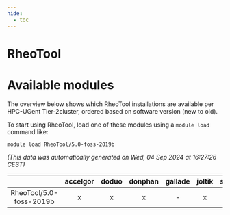 ```yaml
---
hide:
  - toc
---
```


RheoTool
========

# Available modules


The overview below shows which RheoTool installations are available per HPC-UGent Tier-2cluster, ordered based on software version (new to old).

To start using RheoTool, load one of these modules using a `module load` command like:

```shell
module load RheoTool/5.0-foss-2019b
```

*(This data was automatically generated on Wed, 04 Sep 2024 at 16:27:26 CEST)*  

| |accelgor|doduo|donphan|gallade|joltik|shinx|skitty|
| :---: | :---: | :---: | :---: | :---: | :---: | :---: | :---: |
|RheoTool/5.0-foss-2019b|x|x|x|-|x|-|x|
